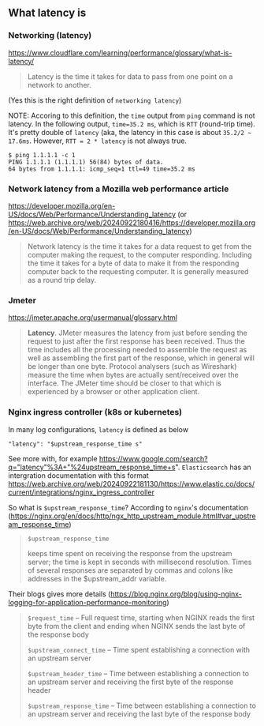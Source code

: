 ## What latency is

### Networking (latency)

https://www.cloudflare.com/learning/performance/glossary/what-is-latency/

> Latency is the time it takes for data to pass from one point on a network to another.

(Yes this is the right definition of `networking latency`)

NOTE: Accoring to this definition, the `time` output from `ping` command is not latency. 
In the following output, `time=35.2 ms`, which is `RTT` (round-trip time). It's pretty double of `latency` 
(aka, the latency in this case is about `35.2/2 ~ 17.6ms`. However, `RTT = 2 * latency` is not always true.

```
$ ping 1.1.1.1 -c 1
PING 1.1.1.1 (1.1.1.1) 56(84) bytes of data.
64 bytes from 1.1.1.1: icmp_seq=1 ttl=49 time=35.2 ms
```

### Network latency from a Mozilla web performance article

https://developer.mozilla.org/en-US/docs/Web/Performance/Understanding_latency
(or https://web.archive.org/web/20240922180416/https://developer.mozilla.org/en-US/docs/Web/Performance/Understanding_latency)

> Network latency is the time it takes for a data request to get from
> the computer making the request, to the computer responding. Including
> the time it takes for a byte of data to make it from the responding
> computer back to the requesting computer.
> It is generally measured as a round trip delay.

### Jmeter

https://jmeter.apache.org/usermanual/glossary.html

> **Latency**. JMeter measures the latency from just before sending the
> request to just after the first response has been received.
> Thus the time includes all the processing needed to assemble the
> request as well as assembling the first part of the response,
> which in general will be longer than one byte. Protocol analysers
> (such as Wireshark) measure the time when bytes are actually
> sent/received over the interface. The JMeter time should be closer
> to that which is experienced by a browser or other application client.

### Nginx ingress controller (k8s or kubernetes)

In many log configurations, `latency` is defined as below

```
"latency": "$upstream_response_time s"
```

See more with, for example https://www.google.com/search?q="latency"%3A+"%24upstream_response_time+s". 
`Elasticsearch` has an intergration documentation with this format 
https://web.archive.org/web/20240922181130/https://www.elastic.co/docs/current/integrations/nginx_ingress_controller

So what is `$upstream_response_time`? According to `nginx`'s documentation (https://nginx.org/en/docs/http/ngx_http_upstream_module.html#var_upstream_response_time)

> `$upstream_response_time`
>
> keeps time spent on receiving the response from the upstream server;
> the time is kept in seconds with millisecond resolution.
> Times of several responses are separated by commas and colons like addresses in the $upstream_addr variable. 

Their blogs gives more details (https://blog.nginx.org/blog/using-nginx-logging-for-application-performance-monitoring)

> `$request_time` – Full request time, starting when NGINX reads the first byte from the client and ending when NGINX sends the last byte of the response body
>
> `$upstream_connect_time` – Time spent establishing a connection with an upstream server
>
> `$upstream_header_time` – Time between establishing a connection to an upstream server and receiving the first byte of the response header
>
> `$upstream_response_time` – Time between establishing a connection to an upstream server and receiving the last byte of the response body

